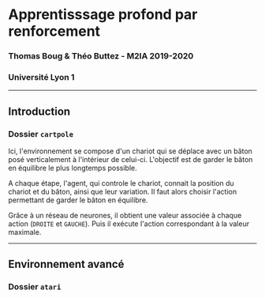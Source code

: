 # Apprentisssage profond par renforcement
### Thomas Boug & Théo Buttez - M2IA 2019-2020
### Université Lyon 1

------------------------------------------
## Introduction
### Dossier `cartpole`

Ici, l'environnement se compose d'un chariot qui se déplace avec un bâton posé verticalement à l'intérieur de celui-ci. L'objectif est de garder le bâton en équilibre le plus longtemps possible. 

A chaque étape, l'agent, qui controle le chariot, connait la position du chariot et du bâton, ainsi que leur variation. Il faut alors choisir l'action permettant de garder le bâton en équilibre. 

Grâce à un réseau de neurones, il obtient une valeur associée à chaque action (`DROITE` et `GAUCHE`). Puis il exécute l'action correspondant à la valeur maximale. 



--------------------------------------------------
## Environnement avancé
### Dossier `atari`
